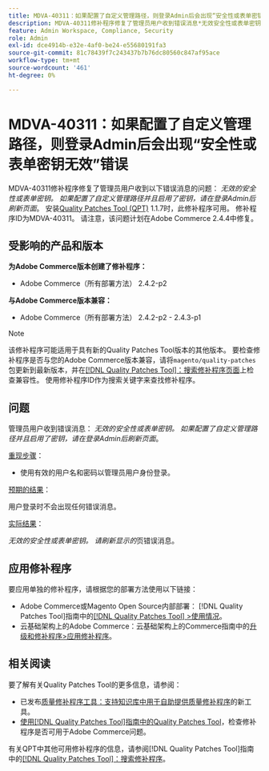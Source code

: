 ```yaml
---
title: MDVA-40311：如果配置了自定义管理路径，则登录Admin后会出现“安全性或表单密钥无效”错误
description: MDVA-40311修补程序修复了管理员用户收到错误消息*无效安全性或表单密钥的问题。 如果配置了自定义管理路径并且启用了密钥，请在登录Admin后刷新页面*。 安装[Quality Patches Tool (QPT)](https://experienceleague.adobe.com/zh-hans/docs/commerce-knowledge-base/kb/announcements/commerce-announcements/magento-quality-patches-released-new-tool-to-self-serve-quality-patches) 1.1.7后，即可使用此修补程序。 修补程序ID为MDVA-40311。 请注意，该问题计划在Adobe Commerce 2.4.4中修复。
feature: Admin Workspace, Compliance, Security
role: Admin
exl-id: dce4914b-e32e-4af0-be24-e55680191fa3
source-git-commit: 81c78439f7c243437b7b76dc80560c847af95ace
workflow-type: tm+mt
source-wordcount: '461'
ht-degree: 0%

---
```


# MDVA-40311：如果配置了自定义管理路径，则登录Admin后会出现“安全性或表单密钥无效”错误

MDVA-40311修补程序修复了管理员用户收到以下错误消息的问题： *无效的安全性或表单密钥。 如果配置了自定义管理路径并且启用了密钥，请在登录Admin后刷新页面*。 安装[Quality Patches Tool (QPT)](https://experienceleague.adobe.com/zh-hans/docs/commerce-knowledge-base/kb/announcements/commerce-announcements/magento-quality-patches-released-new-tool-to-self-serve-quality-patches) 1.1.7时，此修补程序可用。 修补程序ID为MDVA-40311。 请注意，该问题计划在Adobe Commerce 2.4.4中修复。

## 受影响的产品和版本

**为Adobe Commerce版本创建了修补程序：**

* Adobe Commerce（所有部署方法） 2.4.2-p2

**与Adobe Commerce版本兼容：**

* Adobe Commerce（所有部署方法） 2.4.2-p2 - 2.4.3-p1

>[!NOTE]
>
>该修补程序可能适用于具有新的Quality Patches Tool版本的其他版本。 要检查修补程序是否与您的Adobe Commerce版本兼容，请将`magento/quality-patches`包更新到最新版本，并在[[!DNL Quality Patches Tool]：搜索修补程序页面](https://experienceleague.adobe.com/zh-hans/docs/commerce-knowledge-base/kb/announcements/commerce-announcements/magento-quality-patches-released-new-tool-to-self-serve-quality-patches)上检查兼容性。 使用修补程序ID作为搜索关键字来查找修补程序。

## 问题

管理员用户收到错误消息： *无效的安全性或表单密钥。 如果配置了自定义管理路径并且启用了密钥，请在登录Admin后刷新页面*。

<u>重现步骤</u>：

* 使用有效的用户名和密码以管理员用户身份登录。

<u>预期的结果</u>：

用户登录时不会出现任何错误消息。

<u>实际结果</u>：

*无效的安全性或表单密钥。 请刷新显示的*&#x200B;页错误消息。

## 应用修补程序

要应用单独的修补程序，请根据您的部署方法使用以下链接：

* Adobe Commerce或Magento Open Source内部部署： [!DNL Quality Patches Tool]指南中的[[!DNL Quality Patches Tool] >使用情况](/help/tools/quality-patches-tool/usage.md)。
* 云基础架构上的Adobe Commerce：云基础架构上的Commerce指南中的[升级和修补程序>应用修补程序](https://experienceleague.adobe.com/docs/commerce-cloud-service/user-guide/develop/upgrade/apply-patches.html?lang=zh-Hans)。

## 相关阅读

要了解有关Quality Patches Tool的更多信息，请参阅：

* 已发布[质量修补程序工具：支持知识库中用于自助提供质量修补程序](https://experienceleague.adobe.com/zh-hans/docs/commerce-knowledge-base/kb/announcements/commerce-announcements/magento-quality-patches-released-new-tool-to-self-serve-quality-patches)的新工具。
* [使用[!DNL Quality Patches Tool]指南中的Quality Patches Tool](/help/tools/quality-patches-tool/patches-available-in-qpt/check-patch-for-magento-issue-with-magento-quality-patches.md)，检查修补程序是否可用于Adobe Commerce问题。

有关QPT中其他可用修补程序的信息，请参阅[!DNL Quality Patches Tool]指南中的[[!DNL Quality Patches Tool]：搜索修补程序](https://experienceleague.adobe.com/tools/commerce-quality-patches/index.html?lang=zh-Hans)。
